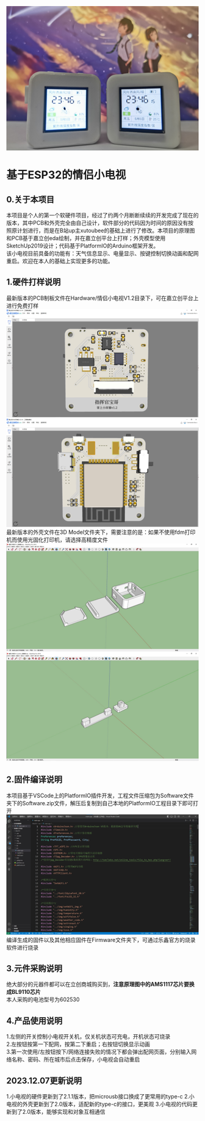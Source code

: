 ![](Images/MiniTV.jpg)
# 基于ESP32的情侣小电视
## 0.关于本项目
本项目是个人的第一个软硬件项目，经过了约两个月断断续续的开发完成了现在的版本，其中PCB和外壳完全由自己设计，软件部分的代码因为时间的原因没有按照原计划进行，而是在B站up主xutoubee的基础上进行了修改。本项目的原理图和PCB基于嘉立创eda绘制，并在嘉立创平台上打样；外壳模型使用SketchUp2019设计；代码基于PlatformIO的Arduino框架开发。  
该小电视目前具备的功能有：天气信息显示、电量显示、按键控制切换动画和配网重启。欢迎在本人的基础上实现更多的功能。
## 1.硬件打样说明
最新版本的PCB制板文件在Hardware/情侣小电视V1.2目录下，可在嘉立创平台上进行免费打样
![](Images/PCB1.jpg)![](Images/PCB2.jpg)
最新版本的外壳文件在3D Model文件夹下，需要注意的是：如果不使用fdm打印机而使用光固化打印机，请选择高精度文件
![](Images/3DModel1.jpg)![](Images/3DModel2.jpg)
## 2.固件编译说明
本项目基于VSCode上的PlatformIO插件开发，工程文件压缩包为Software文件夹下的Software.zip文件，解压后复制到自己本地的PlatformIO工程目录下即可打开
![](Images/Code.jpg)
编译生成的固件以及其他相应固件在Firmware文件夹下，可通过乐鑫官方的烧录软件进行烧录
## 3.元件采购说明
绝大部分的元器件都可以在立创商城购买到，**注意原理图中的AMS1117芯片要换成BL9110芯片**  
本人采购的电池型号为602530
## 4.产品使用说明
1.左侧的开关控制小电视开关机，仅关机状态可充电，开机状态可烧录  
2.左按钮按第一下配网，按第二下重启；右按钮切换显示动画  
3.第一次使用/左按钮按下/网络连接失败的情况下都会弹出配网页面，分别输入网络名称、密码、所在城市后点击保存，小电视会自动重启  
## 2023.12.07更新说明
1.小电视的硬件更新到了2.1.1版本，把microusb接口换成了更常用的type-c
2.小电视的外壳更新到了2.0版本，适配新的type-c的接口，更美观
3.小电视的代码更新到了2.0版本，能够实现和对象互相通信
